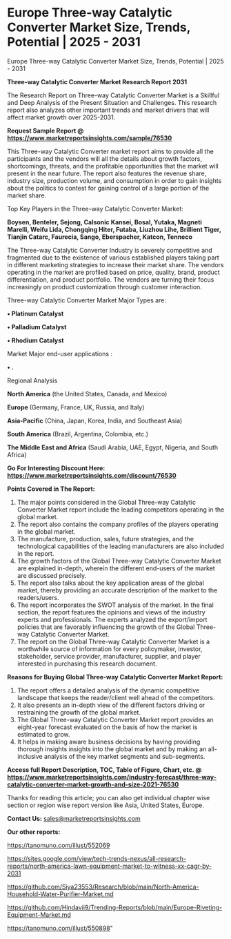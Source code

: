 # Europe Three-way Catalytic Converter Market Size, Trends, Potential | 2025 - 2031
Europe Three-way Catalytic Converter Market Size, Trends, Potential | 2025 - 2031

<strong>Three-way Catalytic Converter Market Research Report 2031</strong>

The Research Report on Three-way Catalytic Converter Market is a Skillful and Deep Analysis of the Present Situation and Challenges. This research report also analyzes other important trends and market drivers that will affect market growth over 2025-2031.

<strong>Request Sample Report @ <a href=https://www.marketreportsinsights.com/sample/76530>https://www.marketreportsinsights.com/sample/76530</a></strong>

This Three-way Catalytic Converter market report aims to provide all the participants and the vendors will all the details about growth factors, shortcomings, threats, and the profitable opportunities that the market will present in the near future. The report also features the revenue share, industry size, production volume, and consumption in order to gain insights about the politics to contest for gaining control of a large portion of the market share.

Top Key Players in the Three-way Catalytic Converter Market:

<strong>Boysen, Benteler, Sejong, Calsonic Kansei, Bosal, Yutaka, Magneti Marelli, Weifu Lida, Chongqing Hiter, Futaba, Liuzhou Lihe, Brillient Tiger, Tianjin Catarc, Faurecia, Sango, Eberspacher, Katcon, Tenneco</strong>

The Three-way Catalytic Converter Industry is severely competitive and fragmented due to the existence of various established players taking part in different marketing strategies to increase their market share. The vendors operating in the market are profiled based on price, quality, brand, product differentiation, and product portfolio. The vendors are turning their focus increasingly on product customization through customer interaction.

Three-way Catalytic Converter Market Major Types are:

<strong>• Platinum Catalyst

• Palladium Catalyst

• Rhodium Catalyst</strong>

Market Major end-user applications :

<strong>• .</strong>

Regional Analysis

</u><strong><b>North America</b></strong> (the United States, Canada, and Mexico)

<strong><b>Europe </b></strong>(Germany, France, UK, Russia, and Italy)

<strong><b>Asia-Pacific</b></strong> (China, Japan, Korea, India, and Southeast Asia)

<strong><b>South America</b></strong> (Brazil, Argentina, Colombia, etc.)

<strong><b>The Middle East and Africa</b></strong> (Saudi Arabia, UAE, Egypt, Nigeria, and South Africa)

<strong>Go For Interesting Discount Here: <a href=https://www.marketreportsinsights.com/discount/76530>https://www.marketreportsinsights.com/discount/76530</a></strong>

<strong>Points Covered in The Report:</strong>
<ol>
  <li>The major points considered in the Global Three-way Catalytic Converter Market report include the leading competitors operating in the global market.</li>
  <li>The report also contains the company profiles of the players operating in the global market.</li>
  <li>The manufacture, production, sales, future strategies, and the technological capabilities of the leading manufacturers are also included in the report.</li>
  <li>The growth factors of the Global Three-way Catalytic Converter Market are explained in-depth, wherein the different end-users of the market are discussed precisely.</li>
  <li>The report also talks about the key application areas of the global market, thereby providing an accurate description of the market to the readers/users.</li>
  <li>The report incorporates the SWOT analysis of the market. In the final section, the report features the opinions and views of the industry experts and professionals. The experts analyzed the export/import policies that are favorably influencing the growth of the Global Three-way Catalytic Converter Market.</li>
  <li>The report on the Global Three-way Catalytic Converter Market is a worthwhile source of information for every policymaker, investor, stakeholder, service provider, manufacturer, supplier, and player interested in purchasing this research document.</li>
</ol>
<strong>Reasons for Buying Global Three-way Catalytic Converter Market Report:</strong>

<ol>
  <li>The report offers a detailed analysis of the dynamic competitive landscape that keeps the reader/client well ahead of the competitors.</li>
  <li>It also presents an in-depth view of the different factors driving or restraining the growth of the global market.</li>
  <li>The Global Three-way Catalytic Converter Market report provides an eight-year forecast evaluated on the basis of how the market is estimated to grow.</li>
  <li>It helps in making aware business decisions by having providing thorough insights insights into the global market and by making an all-inclusive analysis of the key market segments and sub-segments.</li>
</ol>
<strong>Access full Report Description, TOC, Table of Figure, Chart, etc. @ <a href=https://www.marketreportsinsights.com/industry-forecast/three-way-catalytic-converter-market-growth-and-size-2021-76530>https://www.marketreportsinsights.com/industry-forecast/three-way-catalytic-converter-market-growth-and-size-2021-76530</a></strong>


Thanks for reading this article; you can also get individual chapter wise section or region wise report version like Asia, United States, Europe.

<strong>Contact Us:</strong>
sales@marketreportsinsights.com

<strong>Our other reports:</strong>

<a href=https://tanomuno.com/illust/552069>https://tanomuno.com/illust/552069</a>

<a href=https://sites.google.com/view/tech-trends-nexus/all-research-reports/north-america-lawn-equipment-market-to-witness-xx-cagr-by-2031>https://sites.google.com/view/tech-trends-nexus/all-research-reports/north-america-lawn-equipment-market-to-witness-xx-cagr-by-2031</a>

<a href=https://github.com/Siya23553/Research/blob/main/North-America-Household-Water-Purifier-Market.md>https://github.com/Siya23553/Research/blob/main/North-America-Household-Water-Purifier-Market.md</a>

<a href=https://github.com/Hindavii9/Trending-Reports/blob/main/Europe-Riveting-Equipment-Market.md>https://github.com/Hindavii9/Trending-Reports/blob/main/Europe-Riveting-Equipment-Market.md</a>

<a href=https://tanomuno.com/illust/550898>https://tanomuno.com/illust/550898</a>"
